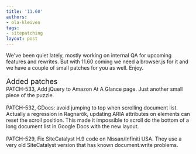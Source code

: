 ```yaml
---
title: '11.60'
authors:
- ola-kleiven
tags:
- sitepatching
layout: post
---
```

We&#39;ve been quiet lately, mostly working on internal QA for upcoming features and rewrites. But with 11.60 coming we need a browser.js for it and we have a couple of small patches for you as well. Enjoy.<br/><br/><span style="font-size: 140%">Added patches</span><br/>PATCH-533, Add jQuery to Amazon At A Glance page. Just another small piece of the puzzle.<br/><br/>PATCH-532, GDocs: avoid jumping to top when scrolling document list. Actually a regression in Ragnarök, updating ARIA attributes on elements can reset the scroll position. This made it impossible to scroll do the bottom of a long document list in Google Docs with the new layout.<br/><br/>PATCH-529, Fix SiteCatalyst H.9 code on Nissan/Infiniti USA. They use a very old SiteCatalyst version that has known document.write problems.
